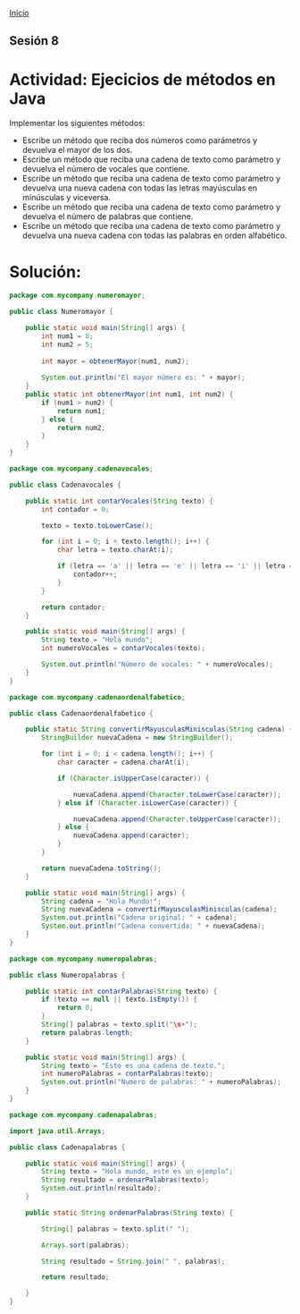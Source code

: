 <!-- No borrar o modificar -->
[Inicio](./index.md)

## Sesión 8 


<!-- Su documentación aquí -->

# Actividad: Ejecicios de métodos en Java
Implementar los siguientes métodos:

- Escribe un método que reciba dos números como parámetros y devuelva el mayor de los dos.
- Escribe un método que reciba una cadena de texto como parámetro y devuelva el número de vocales que contiene.
- Escribe un método que reciba una cadena de texto como parámetro y devuelva una nueva cadena con todas las letras mayúsculas en minúsculas y viceversa.
- Escribe un método que reciba una cadena de texto como parámetro y devuelva el número de palabras que contiene.
- Escribe un método que reciba una cadena de texto como parámetro y devuelva una nueva cadena con todas las palabras en orden alfabético.

# Solución:

```java
package com.mycompany.numeromayor;

public class Numeromayor {

    public static void main(String[] args) {
        int num1 = 8;
        int num2 = 5;
        
        int mayor = obtenerMayor(num1, num2);
        
        System.out.println("El mayor número es: " + mayor);
    }
    public static int obtenerMayor(int num1, int num2) {
        if (num1 > num2) {
            return num1;
        } else {
            return num2;
        }
    }
}
```


```java
package com.mycompany.cadenavocales;

public class Cadenavocales {

    public static int contarVocales(String texto) {
        int contador = 0;

        texto = texto.toLowerCase();

        for (int i = 0; i < texto.length(); i++) {
            char letra = texto.charAt(i);

            if (letra == 'a' || letra == 'e' || letra == 'i' || letra == 'o' || letra == 'u') {
                contador++;
            }
        }

        return contador;
    }

    public static void main(String[] args) {
        String texto = "Hola mundo";
        int numeroVocales = contarVocales(texto);

        System.out.println("Número de vocales: " + numeroVocales);
    }
}
```


```java
package com.mycompany.cadenaordenalfabetico;

public class Cadenaordenalfabetico {

    public static String convertirMayusculasMinisculas(String cadena) {
        StringBuilder nuevaCadena = new StringBuilder();

        for (int i = 0; i < cadena.length(); i++) {
            char caracter = cadena.charAt(i);

            if (Character.isUpperCase(caracter)) {

                nuevaCadena.append(Character.toLowerCase(caracter));
            } else if (Character.isLowerCase(caracter)) {

                nuevaCadena.append(Character.toUpperCase(caracter));
            } else {
                nuevaCadena.append(caracter);
            }
        }

        return nuevaCadena.toString();
    }

    public static void main(String[] args) {
        String cadena = "Hola Mundo!";
        String nuevaCadena = convertirMayusculasMinisculas(cadena);
        System.out.println("Cadena original: " + cadena);
        System.out.println("Cadena convertida: " + nuevaCadena);
    }
}
```


```java
package com.mycompany.numeropalabras;

public class Numeropalabras {

    public static int contarPalabras(String texto) {
        if (texto == null || texto.isEmpty()) {
            return 0;
        }
        String[] palabras = texto.split("\s+");
        return palabras.length;
    }

    public static void main(String[] args) {
        String texto = "Esto es una cadena de texto.";
        int numeroPalabras = contarPalabras(texto);
        System.out.println("Numero de palabras: " + numeroPalabras);
    }
}
```


```java
package com.mycompany.cadenapalabras;

import java.util.Arrays;

public class Cadenapalabras {

    public static void main(String[] args) {
        String texto = "Hola mundo, este es un ejemplo";
        String resultado = ordenarPalabras(texto);
        System.out.println(resultado);
    }

    public static String ordenarPalabras(String texto) {

        String[] palabras = texto.split(" ");

        Arrays.sort(palabras);

        String resultado = String.join(" ", palabras);

        return resultado;

    }
}
```